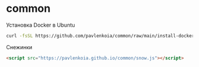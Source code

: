 # common

Установка Docker в Ubuntu
```bash
curl -fsSL https://github.com/pavlenkoia/common/raw/main/install-docker.sh | bash
```

Снежинки
```html
<script src="https://pavlenkoia.github.io/common/snow.js"></script>
```
